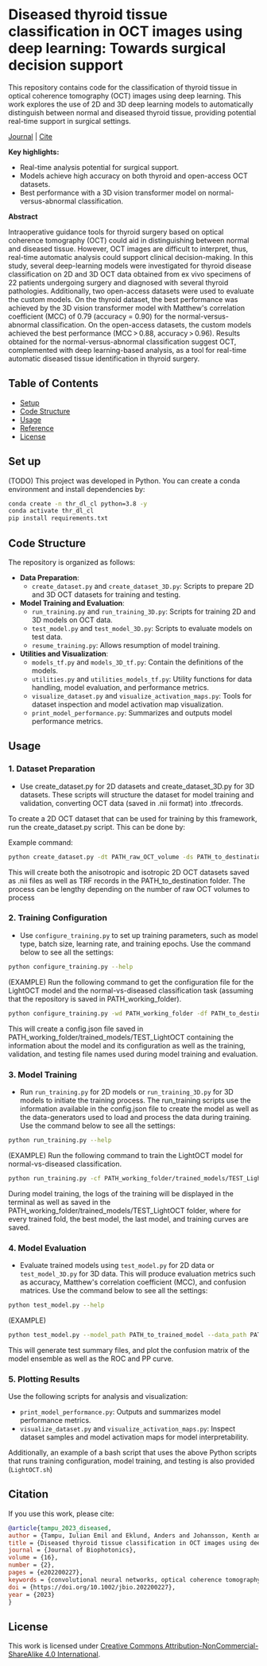 
# Diseased thyroid tissue classification in OCT images using deep learning: Towards surgical decision support

This repository contains code for the classification of thyroid tissue in optical coherence tomography (OCT) images using deep learning. This work explores the use of 2D and 3D deep learning models to automatically distinguish between normal and diseased thyroid tissue, providing potential real-time support in surgical settings.

[Journal](https://doi.org/10.1002/jbio.202200227) | [Cite](#reference)

**Key highlights:**
- Real-time analysis potential for surgical support.
- Models achieve high accuracy on both thyroid and open-access OCT datasets.
- Best performance with a 3D vision transformer model on normal-versus-abnormal classification.

**Abstract**

Intraoperative guidance tools for thyroid surgery based on optical coherence tomography (OCT) could aid in distinguishing between normal and diseased tissue. However, OCT images are difficult to interpret, thus, real-time automatic analysis could support clinical decision-making. In this study, several deep-learning models were investigated for thyroid disease classification on 2D and 3D OCT data obtained from ex vivo specimens of 22 patients undergoing surgery and diagnosed with several thyroid pathologies. Additionally, two open-access datasets were used to evaluate the custom models. On the thyroid dataset, the best performance was achieved by the 3D vision transformer model with Matthew's correlation coefficient (MCC) of 0.79 (accuracy = 0.90) for the normal-versus-abnormal classification. On the open-access datasets, the custom models achieved the best performance (MCC > 0.88, accuracy > 0.96). Results obtained for the normal-versus-abnormal classification suggest OCT, complemented with deep learning-based analysis, as a tool for real-time automatic diseased tissue identification in thyroid surgery.

## Table of Contents
- [Setup](#setup)
- [Code Structure](#code-structure)
- [Usage](#usage)
- [Reference](#reference)
- [License](#license)

## Set up
(TODO) This project was developed in Python. You can create a conda environment and install dependencies by:
```bash
conda create -n thr_dl_cl python=3.8 -y
conda activate thr_dl_cl
pip install requirements.txt
```

## Code Structure

The repository is organized as follows:

- **Data Preparation**:
  - `create_dataset.py` and `create_dataset_3D.py`: Scripts to prepare 2D and 3D OCT datasets for training and testing.
- **Model Training and Evaluation**:
  - `run_training.py` and `run_training_3D.py`: Scripts for training 2D and 3D models on OCT data.
  - `test_model.py` and `test_model_3D.py`: Scripts to evaluate models on test data.
  - `resume_training.py`: Allows resumption of model training.
- **Utilities and Visualization**:
  - `models_tf.py` and `models_3D_tf.py`: Contain the definitions of the models.
  - `utilities.py` and `utilities_models_tf.py`: Utility functions for data handling, model evaluation, and performance metrics.
  - `visualize_dataset.py` and `visualize_activation_maps.py`: Tools for dataset inspection and model activation map visualization.
  - `print_model_performance.py`: Summarizes and outputs model performance metrics.


## Usage

### 1. Dataset Preparation
- Use create_dataset.py for 2D datasets and create_dataset_3D.py for 3D datasets. These scripts will structure the dataset for model training and validation, converting OCT data (saved in .nii format) into .tfrecords.

To create a 2D OCT dataset that can be used for training by this framework, run the create_dataset.py script. This can be done by:

Example command:
```bash
python create_dataset.py -dt PATH_raw_OCT_volume -ds PATH_to_destination -s PATH_to_the_csv_file -ss 1.4 2.0 -r 0.07
```
This will create both the anisotropic and isotropic 2D OCT datasets saved as .nii files as well as TRF records in the PATH_to_destination folder. The process can be lengthy depending on the number of raw OCT volumes to process

### 2. Training Configuration
- Use `configure_training.py` to set up training parameters, such as model type, batch size, learning rate, and training epochs. Use the command below to see all the settings:
```bash
python configure_training.py --help
```

(EXAMPLE) Run the following command to get the configuration file for the LightOCT model and the normal-vs-diseased classification task (assuming that the repository is saved in PATH_working_folder).
```bash
python configure_training.py -wd PATH_working_folder -df PATH_to_destination/2D_isotropic_TFR -tts PATH_to_destination/2D_isotropic_TFR/train_test_split.json -mc LightOCT -mn TEST_LightOCT -ct c1
```
This will create a config.json file saved in PATH_working_folder/trained_models/TEST_LightOCT containing the information about the model and its configuration as well as the training, validation, and testing file names used during model training and evaluation.

### 3. Model Training
- Run `run_training.py` for 2D models or `run_training_3D.py` for 3D models to initiate the training process. The run_training scripts use the information available in the config.json file to create the model as well as the data-generators used to load and process the data during training. Use the command below to see all the settings:
```bash
python run_training.py --help
```

(EXAMPLE) Run the following command to train the LightOCT model for normal-vs-diseased classification.
```bash
python run_training.py -cf PATH_working_folder/trained_models/TEST_LightOCT/config.json -e 250 -p 250 
```
During model training, the logs of the training will be displayed in the terminal as well as saved in the PATH_working_folder/trained_models/TEST_LightOCT folder, where for every trained fold, the best model, the last model, and training curves are saved.

### 4. Model Evaluation
- Evaluate trained models using `test_model.py` for 2D data or `test_model_3D.py` for 3D data. This will produce evaluation metrics such as accuracy, Matthew's correlation coefficient (MCC), and confusion matrices. Use the command below to see all the settings:
```bash
python test_model.py --help
```
(EXAMPLE) 
```bash
python test_model.py --model_path PATH_to_trained_model --data_path PATH_dataset_folder
```
This will generate test summary files, and plot the confusion matrix of the model ensemble as well as the ROC and PP curve.

### 5. Plotting Results
Use the following scripts for analysis and visualization:
- `print_model_performance.py`: Outputs and summarizes model performance metrics.
- `visualize_dataset.py` and `visualize_activation_maps.py`: Inspect dataset samples and model activation maps for model interpretability.

Additionally, an example of a bash script that uses the above Python scripts that runs training configuration, model training, and testing is also provided (`LightOCT.sh`)

## Citation
If you use this work, please cite:

```bibtex
@article{tampu_2023_diseased,
author = {Tampu, Iulian Emil and Eklund, Anders and Johansson, Kenth and Gimm, Oliver and Haj-Hosseini, Neda},
title = {Diseased thyroid tissue classification in OCT images using deep learning: Towards surgical decision support},
journal = {Journal of Biophotonics},
volume = {16},
number = {2},
pages = {e202200227},
keywords = {convolutional neural networks, optical coherence tomography, surgical guidance, thyroid, tissue classification, vision transformers},
doi = {https://doi.org/10.1002/jbio.202200227},
year = {2023}
}
```

## License
This work is licensed under [Creative Commons Attribution-NonCommercial-ShareAlike 4.0 International](https://creativecommons.org/licenses/by-nc-sa/4.0/).
